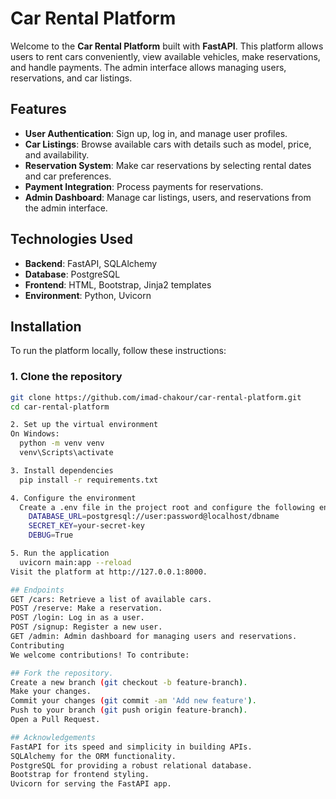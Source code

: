 # Car Rental Platform

Welcome to the **Car Rental Platform** built with **FastAPI**. This platform allows users to rent cars conveniently, view available vehicles, make reservations, and handle payments. The admin interface allows managing users, reservations, and car listings.

## Features

- **User Authentication**: Sign up, log in, and manage user profiles.
- **Car Listings**: Browse available cars with details such as model, price, and availability.
- **Reservation System**: Make car reservations by selecting rental dates and car preferences.
- **Payment Integration**: Process payments for reservations.
- **Admin Dashboard**: Manage car listings, users, and reservations from the admin interface.

## Technologies Used

- **Backend**: FastAPI, SQLAlchemy
- **Database**: PostgreSQL
- **Frontend**: HTML, Bootstrap, Jinja2 templates
- **Environment**: Python, Uvicorn

## Installation

To run the platform locally, follow these instructions:

### 1. Clone the repository
  ```bash
  git clone https://github.com/imad-chakour/car-rental-platform.git
  cd car-rental-platform

2. Set up the virtual environment
  On Windows:
    python -m venv venv
    venv\Scripts\activate

3. Install dependencies
    pip install -r requirements.txt

4. Configure the environment
    Create a .env file in the project root and configure the following environment variables:
      DATABASE_URL=postgresql://user:password@localhost/dbname
      SECRET_KEY=your-secret-key
      DEBUG=True

5. Run the application
    uvicorn main:app --reload
Visit the platform at http://127.0.0.1:8000.

## Endpoints
  GET /cars: Retrieve a list of available cars.
  POST /reserve: Make a reservation.
  POST /login: Log in as a user.
  POST /signup: Register a new user.
  GET /admin: Admin dashboard for managing users and reservations.
  Contributing
  We welcome contributions! To contribute:

## Fork the repository.
  Create a new branch (git checkout -b feature-branch).
  Make your changes.
  Commit your changes (git commit -am 'Add new feature').
  Push to your branch (git push origin feature-branch).
  Open a Pull Request.

## Acknowledgements
  FastAPI for its speed and simplicity in building APIs.
  SQLAlchemy for the ORM functionality.
  PostgreSQL for providing a robust relational database.
  Bootstrap for frontend styling.
  Uvicorn for serving the FastAPI app.
